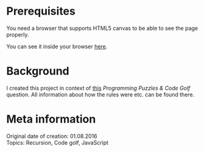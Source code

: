 # Prerequisites
You need a browser that supports HTML5 canvas to be able to see the page properly.

You can see it inside your browser [here](https://sigalor.github.io/lookwhaticando/html-css-javascript/fibonacci-graph/index.html).

# Background
I created this project in context of [this](http://codegolf.stackexchange.com/q/86976) *Programming Puzzles & Code Golf* question. All information about how the rules were etc. can be found there.

# Meta information
Original date of creation: 01.08.2016  
Topics: Recursion, Code golf, JavaScript
